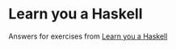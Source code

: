 # Learn you a Haskell

Answers for exercises from [Learn you a Haskell](http://learnyouahaskell.com/)